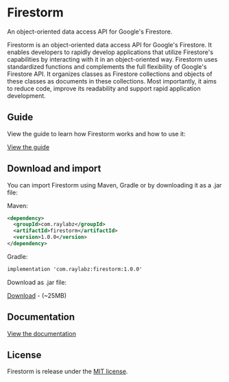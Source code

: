 # Firestorm
An object-oriented data access API for Google's Firestore.

Firestorm is an object-oriented data access API for Google's Firestore. It enables developers to rapidly develop 
applications that utilize Firestore's capabilities by interacting with it in an object-oriented way. Firestorm uses
 standardized functions and complements the full flexibility of Google's Firestore API. It organizes classes as Firestore
  collections and objects of these classes as documents in these collections. Most importantly, it aims to reduce code, 
  improve its readability and support rapid application development.


## Guide

View the guide to learn how Firestorm works and how to use it:

[View the guide](https://raylabz.github.io/Firestorm/)

## Download and import

You can import Firestorm using Maven, Gradle or by downloading it as a .jar file:

Maven:

```xml
<dependency>
  <groupId>com.raylabz</groupId>
  <artifactId>firestorm</artifactId>
  <version>1.0.0</version>
</dependency>
```

Gradle:
```xml
implementation 'com.raylabz:firestorm:1.0.0'
```

Download as .jar file:

[Download](https://github.com/RayLabz/Firestorm/raw/master/jar/Firestorm-1.0.0.jar) - (~25MB)

## Documentation

[View the documentation](https://raylabz.github.io/Firestorm/javadoc)

## License
Firestorm is release under the [MIT license](https://github.com/RayLabz/Firestorm/blob/master/LICENSE).